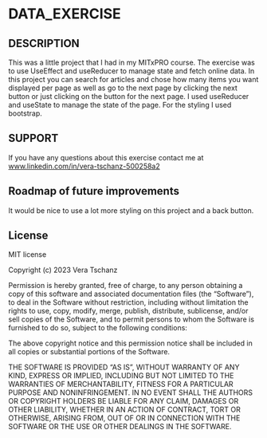 # DATA_EXERCISE

## DESCRIPTION

This was a little project that I had in my MITxPRO course. The exercise was to use UseEffect and useReducer to manage state and fetch online data. In this project you can search for articles and chose how many items you want displayed per page as well as go to the next page by clicking the next button or just clicking on the button for the next page. I used useReducer and useState to manage the state of the page. For the styling I used bootstrap.

## SUPPORT

If you have any questions about this exercise contact me at www.linkedin.com/in/vera-tschanz-500258a2

## Roadmap of future improvements 

It would be nice to use a lot more styling on this project and a back button.

## License

MIT license

Copyright (c) 2023 Vera Tschanz

Permission is hereby granted, free of charge, to any person obtaining a copy of this software and associated documentation files (the “Software”), to deal in the Software without restriction, including without limitation the rights to use, copy, modify, merge, publish, distribute, sublicense, and/or sell copies of the Software, and to permit persons to whom the Software is furnished to do so, subject to the following conditions:

The above copyright notice and this permission notice shall be included in all copies or substantial portions of the Software.

THE SOFTWARE IS PROVIDED “AS IS”, WITHOUT WARRANTY OF ANY KIND, EXPRESS OR IMPLIED, INCLUDING BUT NOT LIMITED TO THE WARRANTIES OF MERCHANTABILITY, FITNESS FOR A PARTICULAR PURPOSE AND NONINFRINGEMENT. IN NO EVENT SHALL THE AUTHORS OR COPYRIGHT HOLDERS BE LIABLE FOR ANY CLAIM, DAMAGES OR OTHER LIABILITY, WHETHER IN AN ACTION OF CONTRACT, TORT OR OTHERWISE, ARISING FROM, OUT OF OR IN CONNECTION WITH THE SOFTWARE OR THE USE OR OTHER DEALINGS IN THE SOFTWARE.

